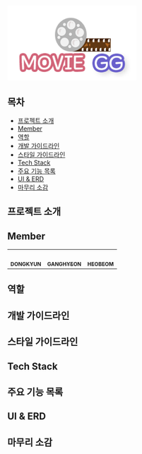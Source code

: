 ![](README.assets/moviegg.png)



## 목차
- [프로젝트 소개](#프로젝트-소개)
- [Member](#member)
- [역할](#역할)
- [개발 가이드라인](#개발-가이드라인)
- [스타일 가이드라인](#스타일-가이드라인)
- [Tech Stack](#tech-stack)
- [주요 기능 목록](#주요-기능-목록)
- [UI & ERD](#ui---erd)
- [마무리 소감](#마무리-소감)

## 프로젝트 소개

>

## Member

<table>
  <tr>
    <td align="center"><a href="https://github.com/DongKyunJung"><img src="https://avatars.githubusercontent.com/u/87457171?v=4" width="100px;" alt=""/><br /><sub><b>DONGKYUN</b></sub></a><br /></td>
    <td align="center"><a href="https://github.com/khyunchoi"><img src="https://avatars.githubusercontent.com/u/77478732?v=4" width="100px;" alt=""/><br /><sub><b>GANGHYEON</b></sub></a><br /></td>
    <td align="center"><a href="https://github.com/HeoBeom"><img src="https://avatars.githubusercontent.com/u/87457152?v=4" width="100px;" alt=""/><br /><sub><b>HEOBEOM</b></sub></a><br /></td>
  </tr>
</table>  

## 역할



## 개발 가이드라인



## 스타일 가이드라인



## Tech Stack



## 주요 기능 목록



## UI & ERD



## 마무리 소감

